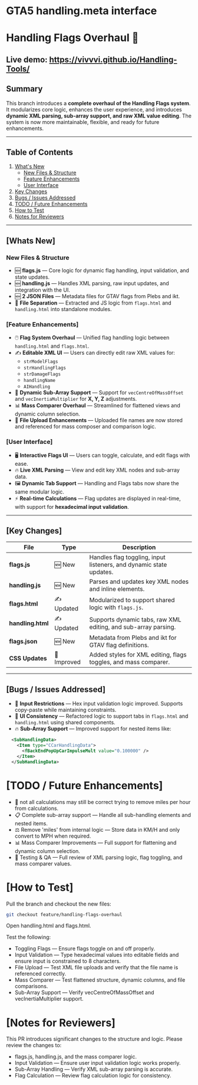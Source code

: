 # GTA5 handling.meta interface
# Handling Flags Overhaul 🚀

## Live demo: https://vivvvi.github.io/Handling-Tools/ 

## Summary
This branch introduces a **complete overhaul of the Handling Flags system**. It modularizes core logic, enhances the user experience, and introduces **dynamic XML parsing, sub-array support, and raw XML value editing**. The system is now more maintainable, flexible, and ready for future enhancements.

---

## Table of Contents
1. [What's New](#whats-new)
   - [New Files & Structure](#new-files--structure)
   - [Feature Enhancements](#feature-enhancements)
   - [User Interface](#user-interface)
2. [Key Changes](#key-changes)
3. [Bugs / Issues Addressed](#bugs--issues-addressed)
4. [TODO / Future Enhancements](#todo--future-enhancements)
5. [How to Test](#how-to-test)
6. [Notes for Reviewers](#notes-for-reviewers)

---

## [Whats New]

### New Files & Structure
- 🆕 **flags.js** — Core logic for dynamic flag handling, input validation, and state updates.
- 🆕 **handling.js** — Handles XML parsing, raw input updates, and integration with the UI.
- 🆕 **2 JSON Files** — Metadata files for GTAV flags from Plebs and ikt.
- 📁 **File Separation** — Extracted and JS logic from `flags.html` and `handling.html` into standalone modules.

### [Feature Enhancements]
- 🖱️ **Flag System Overhaul** — Unified flag handling logic between `handling.html` and `flags.html`.
- ✍️ **Editable XML UI** — Users can directly edit raw XML values for:
  - `strModelFlags`
  - `strHandlingFlags`
  - `strDamageFlags`
  - `handlingName`
  - `AIHandling`
- 📐 **Dynamic Sub-Array Support** — Support for `vecCentreOfMassOffset` and `vecInertiaMultiplier` for **X, Y, Z** adjustments.
- 📊 **Mass Comparer Overhaul** — Streamlined for flattened views and dynamic column selection.
- 📁 **File Upload Enhancements** — Uploaded file names are now stored and referenced for mass composer and comparison logic.

### [User Interface]
- 🖥️ **Interactive Flags UI** — Users can toggle, calculate, and edit flags with ease.
- 🔥 **Live XML Parsing** — View and edit key XML nodes and sub-array data.
- 🖼️ **Dynamic Tab Support** — Handling and Flags tabs now share the same modular logic.
- ⚡ **Real-time Calculations** — Flag updates are displayed in real-time, with support for **hexadecimal input validation**.

---

## [Key Changes]

| **File**         | **Type**    | **Description**                                                                 |
|-------------------|-------------|---------------------------------------------------------------------------------|
| **flags.js**      | 🆕 New      | Handles flag toggling, input listeners, and dynamic state updates.              |
| **handling.js**   | 🆕 New      | Parses and updates key XML nodes and inline elements.                           |
| **flags.html**    | ✍️ Updated | Modularized to support shared logic with `flags.js`.                           |
| **handling.html** | ✍️ Updated | Supports dynamic tabs, raw XML editing, and sub-array parsing.                  |
| **flags.json**    | 🆕 New      | Metadata from Plebs and ikt for GTAV flag definitions.                         |
| **CSS Updates**   | 🎨 Improved| Added styles for XML editing, flags toggles, and mass comparer.                |

---

## [Bugs / Issues Addressed]
- 🚫 **Input Restrictions** — Hex input validation logic improved. Supports copy-paste while maintaining constraints.
- 🐛 **UI Consistency** — Refactored logic to support tabs in `flags.html` and `handling.html` using shared components.
- 🔥 **Sub-Array Support** — Improved support for nested items like:
```xml
  <SubHandlingData>
    <Item type="CCarHandlingData">
      <fBackEndPopUpCarImpulseMult value="0.100000" />
    </Item>
  </SubHandlingData>
```

# [TODO / Future Enhancements]
- 🐛 not all calculations may still be correct trying to remove miles per hour from calculations. 
- 📋 Complete sub-array support — Handle all sub-handling elements and nested items.
- ⚖️ Remove 'miles' from internal logic — Store data in KM/H and only convert to MPH when required.
- 📊 Mass Comparer Improvements — Full support for flattening and dynamic column selection.
- 🚦 Testing & QA — Full review of XML parsing logic, flag toggling, and mass comparer values.

# [How to Test]
Pull the branch and checkout the new files:
```bash
git checkout feature/handling-flags-overhaul
```
Open handling.html and flags.html.

Test the following:
- Toggling Flags — Ensure flags toggle on and off properly.
- Input Validation — Type hexadecimal values into editable fields and ensure input is constrained to 8 characters.
- File Upload — Test XML file uploads and verify that the file name is referenced correctly.
- Mass Comparer — Test flattened structure, dynamic columns, and file comparisons.
- Sub-Array Support — Verify vecCentreOfMassOffset and vecInertiaMultiplier support.

# [Notes for Reviewers]
This PR introduces significant changes to the structure and logic. Please review the changes to:
- flags.js, handling.js, and the mass comparer logic.
- Input Validation — Ensure user input validation logic works properly.
- Sub-Array Handling — Verify XML sub-array parsing is accurate.
- Flag Calculation — Review flag calculation logic for consistency.
